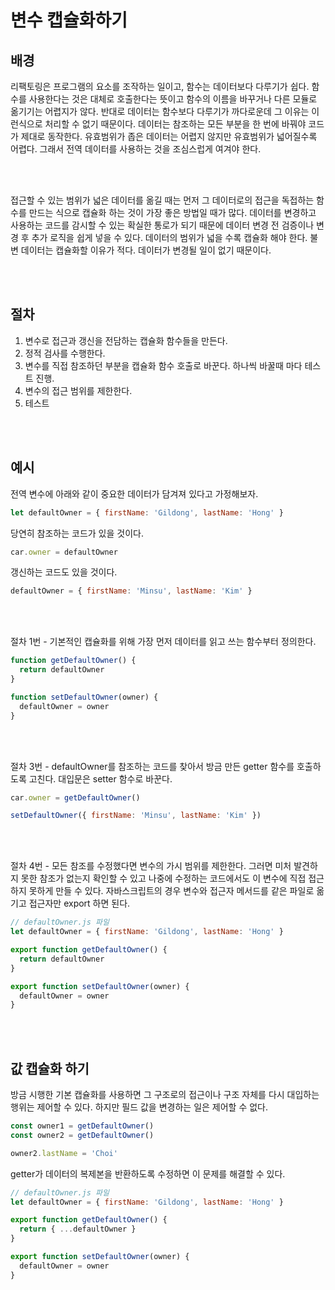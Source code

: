 # 변수 캡슐화하기

## 배경

리팩토링은 프로그램의 요소를 조작하는 일이고, 함수는 데이터보다 다루기가 쉽다.
함수를 사용한다는 것은 대체로 호출한다는 뜻이고 함수의 이름을 바꾸거나 다른 모듈로 옮기기는 어렵지가 않다.
반대로 데이터는 함수보다 다루기가 까다로운데 그 이유는 이런식으로 처리할 수 없기 때문이다.
데이터는 참조하는 모든 부분을 한 번에 바꿔야 코드가 제대로 동작한다.
유효범위가 좁은 데이터는 어렵지 않지만 유효범위가 넓어질수록 어렵다.
그래서 전역 데이터를 사용하는 것을 조심스럽게 여겨야 한다.

<br/>
<br/>

접근할 수 있는 범위가 넓은 데이터를 옮길 때는 먼저 그 데이터로의 접근을 독접하는 함수를 만드는 식으로 캡슐화 하는 것이 가장 좋은 방법일 때가 많다.
데이터를 변경하고 사용하는 코드를 감시할 수 있는 확실한 통로가 되기 때문에 데이터 변경 전 검증이나 변경 후 추가 로직을 쉽게 넣을 수 있다.
데이터의 범위가 넓을 수록 캡슐화 해야 한다.
불변 데이터는 캡슐화할 이유가 적다. 데이터가 변경될 일이 없기 때문이다.

<br/>
<br/>

## 절차

1. 변수로 접근과 갱신을 전담하는 캡슐화 함수들을 만든다.
2. 정적 검사를 수행한다.
3. 변수를 직접 참조하던 부분을 캡슐화 함수 호출로 바꾼다. 하나씩 바꿀때 마다 테스트 진행.
4. 변수의 접근 범위를 제한한다.
5. 테스트

<br/>
<br/>

## 예시

전역 변수에 아래와 같이 중요한 데이터가 담겨져 있다고 가정해보자.

```javascript
let defaultOwner = { firstName: 'Gildong', lastName: 'Hong' }
```

당연히 참조하는 코드가 있을 것이다.

```javascript
car.owner = defaultOwner
```

갱신하는 코드도 있을 것이다.

```javascript
defaultOwner = { firstName: 'Minsu', lastName: 'Kim' }
```

<br/>
<br/>

절차 1번 - 기본적인 캡슐화를 위해 가장 먼저 데이터를 읽고 쓰는 함수부터 정의한다.

```javascript
function getDefaultOwner() {
  return defaultOwner
}

function setDefaultOwner(owner) {
  defaultOwner = owner
}
```

<br/>
<br/>

절차 3번 - defaultOwner를 참조하는 코드를 찾아서 방금 만든 getter 함수를 호출하도록 고친다. 대입문은 setter 함수로 바꾼다.

```javascript
car.owner = getDefaultOwner()

setDefaultOwner({ firstName: 'Minsu', lastName: 'Kim' })
```

<br/>
<br/>

절차 4번 - 모든 참조를 수정했다면 변수의 가시 범위를 제한한다. 그러면 미처 발견하지 못한 참조가 없는지 확인할 수 있고 나중에 수정하는 코드에서도 이 변수에 직접 접근하지 못하게 만들 수 있다. 자바스크립트의 경우 변수와 접근자 메서드를 같은 파일로 옮기고 접근자만 export 하면 된다.

```javascript
// defaultOwner.js 파일
let defaultOwner = { firstName: 'Gildong', lastName: 'Hong' }

export function getDefaultOwner() {
  return defaultOwner
}

export function setDefaultOwner(owner) {
  defaultOwner = owner
}
```

<br/>
<br/>

## 값 캡슐화 하기

방금 시행한 기본 캡슐화를 사용하면 그 구조로의 접근이나 구조 자체를 다시 대입하는 행위는 제어할 수 있다. 하지만 필드 값을 변경하는 일은 제어할 수 없다.

```javascript
const owner1 = getDefaultOwner()
const owner2 = getDefaultOwner()

owner2.lastName = 'Choi'
```

getter가 데이터의 복제본을 반환하도록 수정하면 이 문제를 해결할 수 있다.

```javascript
// defaultOwner.js 파일
let defaultOwner = { firstName: 'Gildong', lastName: 'Hong' }

export function getDefaultOwner() {
  return { ...defaultOwner }
}

export function setDefaultOwner(owner) {
  defaultOwner = owner
}
```
